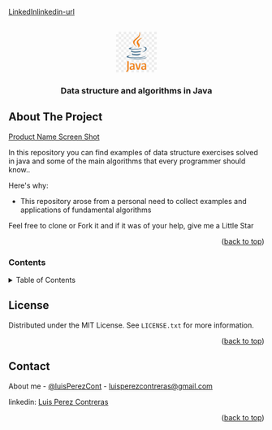 <div id="top"></div>


[LinkedIn][linkedin-shield][linkedin-url]



<!-- PROJECT LOGO -->
<br />
<div align="center">
  <a href="#">
    <img src="images/javalogo.png" alt="Logo" width="80" height="80">
  </a>

  <h3 align="center">Data structure and algorithms in Java</h3>
  </p>
</div>


<!-- ABOUT THE PROJECT -->
## About The Project

[Product Name Screen Shot][product-screenshot]

In this repository you can find examples of data structure exercises solved in java and some of the main algorithms that every programmer should know..

Here's why:
* This repository arose from a personal need to collect examples and applications of fundamental algorithms

Feel free to clone or Fork it and if it was of your help, give me a Little Star

<p align="right">(<a href="#top">back to top</a>)</p>



### Contents

<!-- TABLE OF CONTENTS -->
<details>
  <summary>Table of Contents</summary>
  <ol>
    <li>
      <a href="#about-the-project">Data Structures</a>
      <ul>
        <li><a href="#">Arrays and Strings</a></li>
      </ul>
      <ul>
        <li><a href="#">Linked Lists</a></li>
      </ul>
      <ul>
        <li><a href="#">Stacks and Queues</a></li>
      </ul>
      <ul>
        <li><a href="#">Trees</a></li>
      </ul>
      <ul>
        <li><a href="#">Graphs</a></li>
      </ul>
    </li>
    <li>
      <a href="#getting-started">Algorithms</a>
      <ul>
        <li><a href="#"></a>Bit Manipulation</li>
        <li><a href="#"></a>Math and logic Puzzles</li>
        <li><a href="#"></a>Recursion and Dynamic Programming</li>
        <li><a href="#"></a>Sorting and Searching</li>
        <li><a href="#"></a></li>
        <li><a href="#"></a></li>
      </ul>
    </li>
  </ol>
</details>




<!-- LICENSE -->
## License

Distributed under the MIT License. See `LICENSE.txt` for more information.

<p align="right">(<a href="#top">back to top</a>)</p>



<!-- CONTACT -->
## Contact

About me - [@luisPerezCont](https://twitter.com/luisPerezCont) - luisperezcontreras@gmail.com

linkedin: [Luis Perez Contreras](https://www.linkedin.com/in/luis-perez-contreras-56a67964/)

<p align="right">(<a href="#top">back to top</a>)</p>





<!-- MARKDOWN LINKS & IMAGES -->
<!-- https://www.markdownguide.org/basic-syntax/#reference-style-links -->

[linkedin-shield]: https://www.linkedin.com/in/luis-perez-contreras-56a67964/
[linkedin-url]: https://www.linkedin.com/in/luis-perez-contreras-56a67964/
[product-screenshot]: images/portada.png
